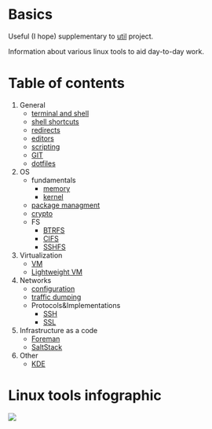# Basics
Useful (I hope) supplementary to [util](https://github.com/kiemlicz/util) project.

Information about various linux tools to aid day-to-day work.

# Table of contents  
1. General
   * [terminal and shell](terminal)
   * [shell shortcuts](shell)
   * [redirects](redirects)
   * [editors](editors)
   * [scripting](scripting)
   * [GIT](git)
   * [dotfiles](dotfiles)
2. OS  
   * fundamentals
     * [memory](memory)
     * [kernel](kernel)
   * [package managment](packages)
   * [crypto](crypto)
   * FS
     * [BTRFS](btrfs)
     * [CIFS](cifs)
     * [SSHFS](sshfs)
3. Virtualization
   * [VM](vm)
   * [Lightweight VM](Containerization)
4. Networks
   * [configuration](netcfg)
   * [traffic dumping](traffic)
   * Protocols&Implementations
     * [SSH](ssh)
     * [SSL](ssl)
5. Infrastructure as a code
   * [Foreman](Foreman)
   * [SaltStack](saltstack)
6. Other
   * [KDE](kde)

# Linux tools infographic
![](http://brendangregg.com/Perf/linux_perf_tools_full.png)